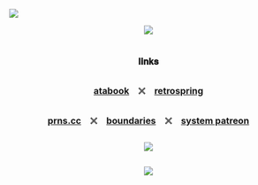 ![](https://i.postimg.cc/rwpkpZ2j/auzn3a.png)
<div align="center">
<img src="https://cdn.discordapp.com/attachments/1189380633882021920/1269794702149025883/1VfYZbV.png?ex=66b15bf8&is=66b00a78&hm=813008d67d8326a1a8ef3ab916571b9334e4d246244b51a4cd2051379a99db1b&">
<div align="center">
</div>
<div align="center">
<h1>
<div align="center">
<sup><sub><sub>𝐥𝐢𝐧𝐤𝐬</sub></sup></sup>

 <sup><sub><sub/>[atabook](https://freethecanine.atabook.org) 𓏴 [retrospring](https://retrospring.net/@freethecanine)</sup></sup><sub>

<sup><sub><sub/>[prns.cc](https://pronouns.cc/@canine_collective/freethecanine) 𓏴 [boundaries](https://rentry.co/bosptboundries) 𓏴 [system patreon](https://www.patreon.com/canine_collective)</sup></sup><sub>

![](https://komarev.com/ghpvc/?username=freethecanine&color=000000&style=flat-square&label=𖥔+)
	
<img src="https://i.postimg.cc/Z5DhvPTS/rwccl1.png">
</div>

